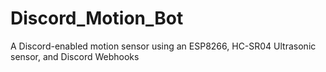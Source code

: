 # Discord_Motion_Bot
A Discord-enabled motion sensor using an ESP8266, HC-SR04 Ultrasonic sensor, and Discord Webhooks
